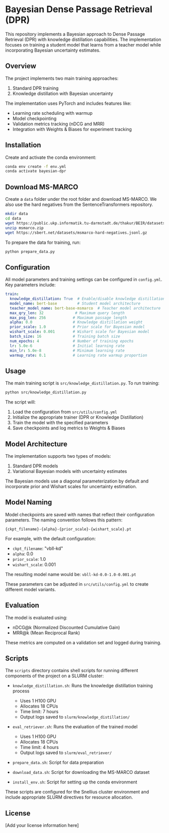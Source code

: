 # Bayesian Dense Passage Retrieval (DPR)

This repository implements a Bayesian approach to Dense Passage Retrieval (DPR) with knowledge distillation capabilities. The implementation focuses on training a student model that learns from a teacher model while incorporating Bayesian uncertainty estimates.

## Overview

The project implements two main training approaches:
1. Standard DPR training
2. Knowledge distillation with Bayesian uncertainty

The implementation uses PyTorch and includes features like:
- Learning rate scheduling with warmup
- Model checkpointing
- Validation metrics tracking (nDCG and MRR)
- Integration with Weights & Biases for experiment tracking

## Installation

Create and activate the conda environment:
```bash
conda env create -f env.yml
conda activate bayesian-dpr
```

## Download MS-MARCO

Create a `data` folder under the root folder and download MS-MARCO. We also use the hard negatives from the SentenceTransformers repository.
```bash
mkdir data
cd data
wget https://public.ukp.informatik.tu-darmstadt.de/thakur/BEIR/datasets/msmarco.zip
unzip msmarco.zip
wget https://sbert.net/datasets/msmarco-hard-negatives.jsonl.gz
```

To prepare the data for training, run:
```bash
python prepare_data.py
```

## Configuration

All model parameters and training settings can be configured in `config.yml`. Key parameters include:

```yaml
train:
  knowledge_distillation: True  # Enable/disable knowledge distillation
  model_name: bert-base         # Student model architecture
  teacher_model_name: bert-base-msmarco  # Teacher model architecture
  max_qry_len: 32              # Maximum query length
  max_psg_len: 256            # Maximum passage length
  alpha: 0.0                  # Knowledge distillation weight
  prior_scale: 1.0            # Prior scale for Bayesian model
  wishart_scale: 0.001        # Wishart scale for Bayesian model
  batch_size: 16              # Training batch size
  num_epochs: 4               # Number of training epochs
  lr: 5.0e-6                  # Initial learning rate
  min_lr: 5.0e-8              # Minimum learning rate
  warmup_rate: 0.1            # Learning rate warmup proportion
```

## Usage

The main training script is `src/knowledge_distillation.py`. To run training:

```bash
python src/knowledge_distillation.py
```

The script will:
1. Load the configuration from `src/utils/config.yml`
2. Initialize the appropriate trainer (DPR or Knowledge Distillation)
3. Train the model with the specified parameters
4. Save checkpoints and log metrics to Weights & Biases

## Model Architecture

The implementation supports two types of models:
1. Standard DPR models
2. Variational Bayesian models with uncertainty estimates

The Bayesian models use a diagonal parameterization by default and incorporate prior and Wishart scales for uncertainty estimation.

## Model Naming

Model checkpoints are saved with names that reflect their configuration parameters. The naming convention follows this pattern:
```
{ckpt_filename}-{alpha}-{prior_scale}-{wishart_scale}.pt
```

For example, with the default configuration:
- `ckpt_filename`: "vbll-kd"
- `alpha`: 0.0
- `prior_scale`: 1.0
- `wishart_scale`: 0.001

The resulting model name would be: `vbll-kd-0.0-1.0-0.001.pt`

These parameters can be adjusted in `src/utils/config.yml` to create different model variants.

## Evaluation

The model is evaluated using:
- nDCG@k (Normalized Discounted Cumulative Gain)
- MRR@k (Mean Reciprocal Rank)

These metrics are computed on a validation set and logged during training.

## Scripts

The `scripts` directory contains shell scripts for running different components of the project on a SLURM cluster:

- `knowledge_distillation.sh`: Runs the knowledge distillation training process
  - Uses 1 H100 GPU
  - Allocates 18 CPUs
  - Time limit: 7 hours
  - Output logs saved to `slurm/knowledge_distillation/`

- `eval_retriever.sh`: Runs the evaluation of the trained model
  - Uses 1 H100 GPU
  - Allocates 18 CPUs
  - Time limit: 4 hours
  - Output logs saved to `slurm/eval_retriever/`

- `prepare_data.sh`: Script for data preparation
- `download_data.sh`: Script for downloading the MS-MARCO dataset
- `install_env.sh`: Script for setting up the conda environment

These scripts are configured for the Snellius cluster environment and include appropriate SLURM directives for resource allocation.

## License

[Add your license information here]

